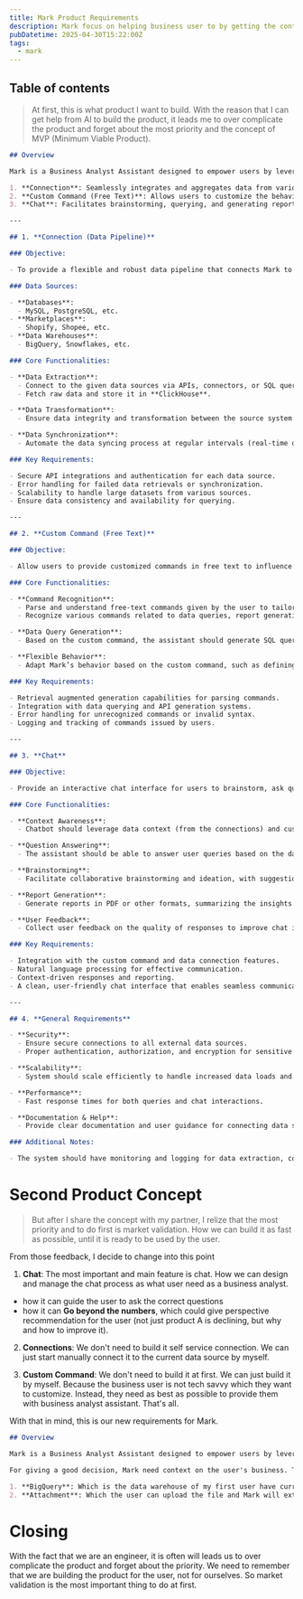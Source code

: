 ```yaml
---
title: Mark Product Requirements
description: Mark focus on helping business user to by getting the context of their business connecting to their spesific data source
pubDatetime: 2025-04-30T15:22:00Z
tags:
  - mark
---
```


## Table of contents

> At first, this is what product I want to build. With the reason that I can get help from AI to build the product, it leads me to over complicate the product and forget about the most priority and the concept of MVP (Minimum Viable Product).

```md
## Overview

Mark is a Business Analyst Assistant designed to empower users by leveraging rich data from various sources to provide actionable insights and assist in decision-making. The product has three fundamental features:

1. **Connection**: Seamlessly integrates and aggregates data from various sources.
2. **Custom Command (Free Text)**: Allows users to customize the behavior of the AI assistant via free-text commands.
3. **Chat**: Facilitates brainstorming, querying, and generating reports based on the user-defined data pipeline and custom commands.

---

## 1. **Connection (Data Pipeline)**

### Objective:

- To provide a flexible and robust data pipeline that connects Mark to multiple data sources and stores the data in a centralized data warehouse.

### Data Sources:

- **Databases**:
  - MySQL, PostgreSQL, etc.
- **Marketplaces**:
  - Shopify, Shopee, etc.
- **Data Warehouses**:
  - BigQuery, Snowflakes, etc.

### Core Functionalities:

- **Data Extraction**:
  - Connect to the given data sources via APIs, connectors, or SQL queries.
  - Fetch raw data and store it in **ClickHouse**.

- **Data Transformation**:
  - Ensure data integrity and transformation between the source system and ClickHouse for proper analytical querying.

- **Data Synchronization**:
  - Automate the data syncing process at regular intervals (real-time or scheduled).

### Key Requirements:

- Secure API integrations and authentication for each data source.
- Error handling for failed data retrievals or synchronization.
- Scalability to handle large datasets from various sources.
- Ensure data consistency and availability for querying.

---

## 2. **Custom Command (Free Text)**

### Objective:

- Allow users to provide customized commands in free text to influence how Mark behaves and processes data.

### Core Functionalities:

- **Command Recognition**:
  - Parse and understand free-text commands given by the user to tailor responses.
  - Recognize various commands related to data queries, report generation, and AI behaviors.

- **Data Query Generation**:
  - Based on the custom command, the assistant should generate SQL queries or API requests to interact with the connected data sources.

- **Flexible Behavior**:
  - Adapt Mark’s behavior based on the custom command, such as defining specific parameters or adjusting AI models' response styles.

### Key Requirements:

- Retrieval augmented generation capabilities for parsing commands.
- Integration with data querying and API generation systems.
- Error handling for unrecognized commands or invalid syntax.
- Logging and tracking of commands issued by users.

---

## 3. **Chat**

### Objective:

- Provide an interactive chat interface for users to brainstorm, ask questions, and generate reports using the context gathered from both custom commands and data connections.

### Core Functionalities:

- **Context Awareness**:
  - Chatbot should leverage data context (from the connections) and custom commands to generate accurate and insightful responses.

- **Question Answering**:
  - The assistant should be able to answer user queries based on the data from the connected sources (e.g., querying sales data from a database, fetching reports from data warehouses).

- **Brainstorming**:
  - Facilitate collaborative brainstorming and ideation, with suggestions and inputs based on the available data.

- **Report Generation**:
  - Generate reports in PDF or other formats, summarizing the insights and data based on queries issued.

- **User Feedback**:
  - Collect user feedback on the quality of responses to improve chat interactions.

### Key Requirements:

- Integration with the custom command and data connection features.
- Natural language processing for effective communication.
- Context-driven responses and reporting.
- A clean, user-friendly chat interface that enables seamless communication.

---

## 4. **General Requirements**

- **Security**:
  - Ensure secure connections to all external data sources.
  - Proper authentication, authorization, and encryption for sensitive data.

- **Scalability**:
  - System should scale efficiently to handle increased data loads and user interactions.

- **Performance**:
  - Fast response times for both queries and chat interactions.

- **Documentation & Help**:
  - Provide clear documentation and user guidance for connecting data sources, issuing commands, and using the chat effectively.

### Additional Notes:

- The system should have monitoring and logging for data extraction, command execution, and user interactions.
```

# Second Product Concept

> But after I share the concept with my partner, I relize that the most priority and to do first is market validation. How we can build it as fast as possible, until it is ready to be used by the user.

From those feedback, I decide to change into this point

1. **Chat**: The most important and main feature is chat. How we can design and manage the chat process as what user need as a business analyst.

- how it can guide the user to ask the correct questions
- how it can **Go beyond the numbers**, which could give perspective recommendation for the user (not just product A is declining, but why and how to improve it).

2. **Connections**: We don't need to build it self service connection. We can just start manually connect it to the current data source by myself.

3. **Custom Command**: We don't need to build it at first. We can just build it by myself. Because the business user is not tech savvy which they want to customize. Instead, they need as best as possible to provide them with business analyst assistant. That's all.

With that in mind, this is our new requirements for Mark.

```md
## Overview

Mark is a Business Analyst Assistant designed to empower users by leveraging rich data from various sources to provide actionable insights and assist in decision-making. Mark is strong in helping the user to **Go beyond the numbers** by giving perspective recommendation for the user (For instance, not just product A is declining, but why and how to improve it).

For giving a good decision, Mark need context on the user's business. Therefore, Mark will get data from

1. **BigQuery**: Which is the data warehouse of my first user have currently.
2. **Attachment**: Which the user can upload the file and Mark will extract the data from the file.
```

# Closing

With the fact that we are an engineer, it is often will leads us to over complicate the product and forget about the priority. We need to remember that we are building the product for the user, not for ourselves. So market validation is the most important thing to do at first.
